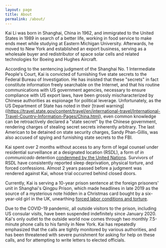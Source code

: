 ```yaml
---
layout: page
title: About
permalink: /about/
---
```


Kai Li was born in Shanghai, China in 1962, and immigrated to the United States in 1989 in search of a better life, working in food service to make ends meet while studying at Eastern Michigan University. Afterwards, he moved to New York and established an export business, serving as a wholesale buyer and redistributor of space solar cells and related technologies for Boeing and Hughes Aircraft.

According to the sentencing judgment of the Shanghai No. 1 Intermediate People's Court, Kai is convicted of furnishing five state secrets to the Federal Bureau of Investigation. He has insisted that these "secrets" in fact constitute information freely searchable on the Internet, and that his routine communications with US government agencies, necessary to ensure compliance with US export laws, have been grossly mischaracterized by Chinese authorities as espionage for political leverage. Unfortunately, as the US Department of State has noted in their [travel warning]((https://travel.state.gov/content/travel/en/international-travel/International-Travel-Country-Information-Pages/China.html), even common knowledge can be retroactively declared a "state secret" by the Chinese government, rendering charges of stealing secret secrets inherently arbitrary. The last American to be detained on state security charges, Sandy Phan-Gillis, was also accused of spying and furnishing state secrets to the FBI.

Kai spent over 2 months without access to any form of legal counsel under residential surveillance at a designated location (RSDL), a form of *in communicado* detention [condenmed by the United Nations](https://www.ishr.ch/sites/default/files/article/files/2015_cat_review_china_cobs.pdf). Survivors of RSDL have consistently reported sleep deprivation, physical torture, and forced confessions. Almost 2 years passed before a judgment was rendered against Kai, whose trial occurred behind closed doors. 

Currently, Kai is serving a 10-year prison sentence at the foreign prisoners' unit in Shanghai's Qingpu Prison, which made headlines in late 2019 as the source of a mysterious note hidden in a Christmas card bought by a six-year-old girl in the UK, unearthing [forced labor conditions and torture](https://www.theguardian.com/world/2019/dec/28/tesco-christmas-card-china-jail-inmates-claim-psychological-torture). 

Due to the COVID-19 pandemic, all outside visitors to the prison, including US consular visits, have been suspended indefinitely since January 2020. Kai's only outlet to the outside world now comes through two monthly 7.5-minute phone calls to his family in New York. Kai has repeatedly emphasized that the calls are tightly monitored by various authorities, and has been threatened with severe punishment for asking for help on these calls, and for attempting to write letters to elected officials. 

<br/><br/>



<br/><br/>






